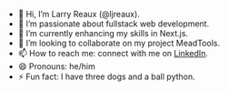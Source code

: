 - 👋 Hi, I’m Larry Reaux (@ljreaux).
- 👀 I’m passionate about fullstack web development.
- 🌱 I’m currently enhancing my skills in Next.js.
- 💞️ I’m looking to collaborate on my project MeadTools.
- 📫 How to reach me: connect with me on [LinkedIn](https://www.linkedin.com/in/ljreaux/).
- 😄 Pronouns: he/him
- ⚡ Fun fact: I have three dogs and a ball python.

<!---
ljreaux/ljreaux is a ✨ special ✨ repository because its `README.md` (this file) appears on your GitHub profile.
You can click the Preview link to take a look at your changes.
--->
